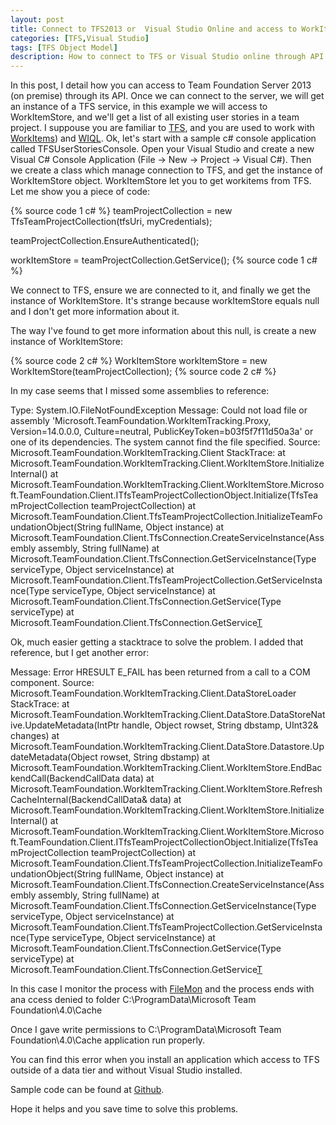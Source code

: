 ```yaml
---
layout: post
title: Connect to TFS2013 or  Visual Studio Online and access to WorkItemStore
categories: [TFS,Visual Studio]
tags: [TFS Object Model]
description: How to connect to TFS or Visual Studio online through API and get WorkItemStore service. Brief description of encountered issues and how to solve them.
---
```


In this post, I detail how you can access to Team Foundation Server 2013 (on premise) through its API. Once we can connect to the server, we will get an instance of a TFS service, in this example we will access to WorkItemStore, and we'll get a list of all existing user stories in a team project. I suppouse you are familiar to [TFS](http://www.visualstudio.com/en-us/products/tfs-overview-vs.aspx), and you are used to work with [WorkItems](https://msdn.microsoft.com/en-us/library/hh409275.aspx)) and [WIQL](https://msdn.microsoft.com/en-us/library/bb130306.c#).
Ok, let's start with a sample c# console application called TFSUserStoriesConsole. Open your Visual Studio and create a new Visual C# Console Application (File -> New -> Project -> Visual C#). Then we create a class which manage connection to TFS, and get the instance of WorkItemStore object. WorkItemStore let you to get workitems from TFS. Let me show you a piece of code:

{% source code 1 c# %}
teamProjectCollection = new TfsTeamProjectCollection(tfsUri, myCredentials);

teamProjectCollection.EnsureAuthenticated();

workItemStore = teamProjectCollection.GetService<WorkItemStore>();
{% source code 1 c# %}


We connect to TFS, ensure we are connected to it, and finally we get the instance of WorkItemStore. It's strange because workItemStore equals null and I don't get more information about it.


The way I've found to get more information about this null, is create a new instance of WorkItemStore:

{% source code 2 c# %}
WorkItemStore workItemStore = new WorkItemStore(teamProjectCollection);
{% source code 2 c# %}


In my case seems that I missed some assemblies to reference:


Type: System.IO.FileNotFoundException
Message: Could not load file or assembly 'Microsoft.TeamFoundation.WorkItemTracking.Proxy, Version=14.0.0.0, Culture=neutral, PublicKeyToken=b03f5f7f11d50a3a' or one of its dependencies. The system cannot find the file specified.
Source: Microsoft.TeamFoundation.WorkItemTracking.Client
StackTrace:    at Microsoft.TeamFoundation.WorkItemTracking.Client.WorkItemStore.InitializeInternal()
   at Microsoft.TeamFoundation.WorkItemTracking.Client.WorkItemStore.Microsoft.TeamFoundation.Client.ITfsTeamProjectCollectionObject.Initialize(TfsTeamProjectCollection teamProjectCollection)
   at Microsoft.TeamFoundation.Client.TfsTeamProjectCollection.InitializeTeamFoundationObject(String fullName, Object instance)
   at Microsoft.TeamFoundation.Client.TfsConnection.CreateServiceInstance(Assembly assembly, String fullName)
   at Microsoft.TeamFoundation.Client.TfsConnection.GetServiceInstance(Type serviceType, Object serviceInstance)
   at Microsoft.TeamFoundation.Client.TfsTeamProjectCollection.GetServiceInstance(Type serviceType, Object serviceInstance)
   at Microsoft.TeamFoundation.Client.TfsConnection.GetService(Type serviceType)
   at Microsoft.TeamFoundation.Client.TfsConnection.GetService[T]()


Ok, much easier getting a stacktrace to solve the problem. I added that reference, but I get another error:


Message: Error HRESULT E_FAIL has been returned from a call to a COM component.
Source: Microsoft.TeamFoundation.WorkItemTracking.Client.DataStoreLoader
StackTrace:    at Microsoft.TeamFoundation.WorkItemTracking.Client.DataStore.DataStoreNative.UpdateMetadata(IntPtr handle, Object rowset, String dbstamp, UInt32& changes)
   at Microsoft.TeamFoundation.WorkItemTracking.Client.DataStore.Datastore.UpdateMetadata(Object rowset, String dbstamp)
   at Microsoft.TeamFoundation.WorkItemTracking.Client.WorkItemStore.EndBackendCall(BackendCallData data)
   at Microsoft.TeamFoundation.WorkItemTracking.Client.WorkItemStore.RefreshCacheInternal(BackendCallData& data)
   at Microsoft.TeamFoundation.WorkItemTracking.Client.WorkItemStore.InitializeInternal()
   at Microsoft.TeamFoundation.WorkItemTracking.Client.WorkItemStore.Microsoft.TeamFoundation.Client.ITfsTeamProjectCollectionObject.Initialize(TfsTeamProjectCollection teamProjectCollection)
   at Microsoft.TeamFoundation.Client.TfsTeamProjectCollection.InitializeTeamFoundationObject(String fullName, Object instance)
   at Microsoft.TeamFoundation.Client.TfsConnection.CreateServiceInstance(Assembly assembly, String fullName)
   at Microsoft.TeamFoundation.Client.TfsConnection.GetServiceInstance(Type serviceType, Object serviceInstance)
   at Microsoft.TeamFoundation.Client.TfsTeamProjectCollection.GetServiceInstance(Type serviceType, Object serviceInstance)
   at Microsoft.TeamFoundation.Client.TfsConnection.GetService(Type serviceType)
   at Microsoft.TeamFoundation.Client.TfsConnection.GetService[T]()

In this case I monitor the process with [FileMon](https://technet.microsoft.com/en-us/sysinternals/bb896645) and the process ends with ana ccess denied to folder   C:\ProgramData\Microsoft Team Foundation\4.0\Cache

Once I gave write permissions to C:\ProgramData\Microsoft Team Foundation\4.0\Cache application run properly.

You can find this error when you install an application which access to TFS outside of a data tier and without Visual Studio installed.

Sample code can be found at [Github](https://github.com/enricforn/sampleapplications/tree/master/c%23/TFSUserStoriesConsole). 

Hope it helps and you save time to solve this problems.